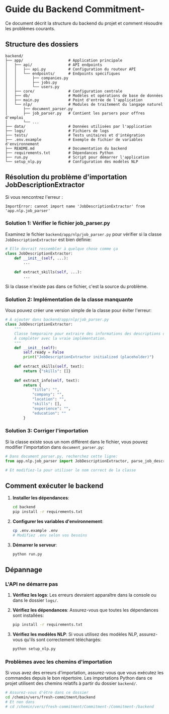 # Guide du Backend Commitment-

Ce document décrit la structure du backend du projet et comment résoudre les problèmes courants.

## Structure des dossiers

```
backend/
├── app/                    # Application principale
│   ├── api/                # API endpoints
│   │   ├── api.py          # Configuration du routeur API
│   │   └── endpoints/      # Endpoints spécifiques
│   │       ├── companies.py
│   │       ├── jobs.py
│   │       └── users.py
│   ├── core/               # Configuration centrale
│   ├── db/                 # Modèles et opérations de base de données
│   ├── main.py             # Point d'entrée de l'application
│   └── nlp/                # Modules de traitement du langage naturel
│       ├── document_parser.py
│       ├── job_parser.py   # Contient les parsers pour offres d'emploi
│       └── ...
├── data/                   # Données utilisées par l'application
├── logs/                   # Fichiers de logs
├── tests/                  # Tests unitaires et d'intégration
├── .env.example            # Exemple de fichier de variables d'environnement
├── README.md               # Documentation du backend
├── requirements.txt        # Dépendances Python
├── run.py                  # Script pour démarrer l'application
└── setup_nlp.py            # Configuration des modèles NLP
```

## Résolution du problème d'importation JobDescriptionExtractor

Si vous rencontrez l'erreur :
```
ImportError: cannot import name 'JobDescriptionExtractor' from 'app.nlp.job_parser'
```

### Solution 1: Vérifier le fichier job_parser.py

Examinez le fichier `backend/app/nlp/job_parser.py` pour vérifier si la classe `JobDescriptionExtractor` est bien définie:

```python
# Elle devrait ressembler à quelque chose comme ça
class JobDescriptionExtractor:
    def __init__(self, ...):
        ...
    
    def extract_skills(self, ...):
        ...
```

Si la classe n'existe pas dans ce fichier, c'est la source du problème.

### Solution 2: Implémentation de la classe manquante

Vous pouvez créer une version simple de la classe pour éviter l'erreur:

```python
# À ajouter dans backend/app/nlp/job_parser.py
class JobDescriptionExtractor:
    """
    Classe temporaire pour extraire des informations des descriptions de poste.
    À compléter avec la vraie implémentation.
    """
    def __init__(self):
        self.ready = False
        print("JobDescriptionExtractor initialized (placeholder)")
    
    def extract_skills(self, text):
        return {"skills": []}
    
    def extract_info(self, text):
        return {
            "title": "",
            "company": "",
            "location": "",
            "skills": [],
            "experience": "",
            "education": ""
        }
```

### Solution 3: Corriger l'importation

Si la classe existe sous un nom différent dans le fichier, vous pouvez modifier l'importation dans `document_parser.py`:

```python
# Dans document_parser.py, recherchez cette ligne:
from app.nlp.job_parser import JobDescriptionExtractor, parse_job_description

# Et modifiez-la pour utiliser le nom correct de la classe
```

## Comment exécuter le backend

1. **Installer les dépendances**:
   ```bash
   cd backend
   pip install -r requirements.txt
   ```

2. **Configurer les variables d'environnement**:
   ```bash
   cp .env.example .env
   # Modifiez .env selon vos besoins
   ```

3. **Démarrer le serveur**:
   ```bash
   python run.py
   ```

## Dépannage

### L'API ne démarre pas

1. **Vérifiez les logs**: Les erreurs devraient apparaître dans la console ou dans le dossier `logs/`.

2. **Vérifiez les dépendances**: Assurez-vous que toutes les dépendances sont installées:
   ```bash
   pip install -r requirements.txt
   ```

3. **Vérifiez les modèles NLP**: Si vous utilisez des modèles NLP, assurez-vous qu'ils sont correctement téléchargés:
   ```bash
   python setup_nlp.py
   ```

### Problèmes avec les chemins d'importation

Si vous avez des erreurs d'importation, assurez-vous que vous exécutez les commandes depuis le bon répertoire. Les importations Python dans ce projet utilisent des chemins relatifs à partir du dossier `backend/`.

```bash
# Assurez-vous d'être dans ce dossier
cd /chemin/vers/fresh-commitment/backend
# Et non dans 
# cd /chemin/vers/fresh-commitment/Commitment-/Commitment-/backend
```
